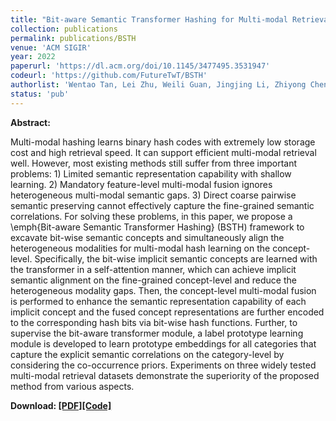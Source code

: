```yaml
---
title: "Bit-aware Semantic Transformer Hashing for Multi-modal Retrieval"
collection: publications
permalink: publications/BSTH
venue: 'ACM SIGIR'
year: 2022
paperurl: 'https://dl.acm.org/doi/10.1145/3477495.3531947'
codeurl: 'https://github.com/FutureTwT/BSTH'
authorlist: 'Wentao Tan, Lei Zhu, Weili Guan, Jingjing Li, Zhiyong Cheng'
status: 'pub'
---
```


**Abstract:**

Multi-modal hashing learns binary hash codes with extremely low storage cost and high retrieval speed. It can support efficient multi-modal retrieval well. However, most existing methods still suffer from three important problems: 1) Limited semantic representation capability with shallow learning. 2) Mandatory feature-level multi-modal fusion ignores heterogeneous multi-modal semantic gaps. 3) Direct coarse pairwise semantic preserving cannot effectively capture the fine-grained semantic correlations. For solving these problems, in this paper, we propose a \emph{Bit-aware Semantic Transformer Hashing} (BSTH) framework to excavate bit-wise semantic concepts and simultaneously align the heterogeneous modalities for multi-modal hash learning on the concept-level. Specifically, the bit-wise implicit semantic concepts are learned with the transformer in a self-attention manner, which can achieve implicit semantic alignment on the fine-grained concept-level and reduce the heterogeneous modality gaps. Then, the concept-level multi-modal fusion is performed to enhance the semantic representation capability of each implicit concept and the fused concept representations are further encoded to the corresponding hash bits via bit-wise hash functions. Further, to supervise the bit-aware transformer module, a label prototype learning module is developed to learn prototype embeddings for all categories that capture the explicit semantic correlations on the category-level by considering the co-occurrence priors. Experiments on three widely tested multi-modal retrieval datasets demonstrate the superiority of the proposed method from various aspects.

**Download: [[PDF]](https://dl.acm.org/doi/10.1145/3477495.3531947)[[Code]](https://github.com/FutureTwT/BSTH)**
